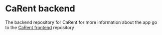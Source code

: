 # CaRent backend
The backend repository for CaRent
for more information about the app go to the [CaRent frontend](https://website-name.com) repository
